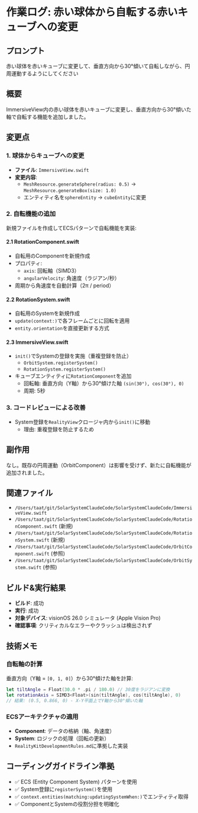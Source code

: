 # 作業ログ: 赤い球体から自転する赤いキューブへの変更

## プロンプト
赤い球体を赤いキューブに変更して、垂直方向から30°傾いて自転しながら、円周運動するようにしてください

## 概要
ImmersiveView内の赤い球体を赤いキューブに変更し、垂直方向から30°傾いた軸で自転する機能を追加しました。

## 変更点

### 1. 球体からキューブへの変更
- **ファイル**: `ImmersiveView.swift`
- **変更内容**:
  - `MeshResource.generateSphere(radius: 0.5)` → `MeshResource.generateBox(size: 1.0)`
  - エンティティ名を`sphereEntity` → `cubeEntity`に変更

### 2. 自転機能の追加
新規ファイルを作成してECSパターンで自転機能を実装:

#### 2.1 RotationComponent.swift
- 自転用のComponentを新規作成
- プロパティ:
  - `axis`: 回転軸（SIMD3<Float>）
  - `angularVelocity`: 角速度（ラジアン/秒）
- 周期から角速度を自動計算（2π / period）

#### 2.2 RotationSystem.swift
- 自転用のSystemを新規作成
- `update(context:)`で各フレームごとに回転を適用
- `entity.orientation`を直接更新する方式

#### 2.3 ImmersiveView.swift
- `init()`でSystemの登録を実施（重複登録を防止）
  - `OrbitSystem.registerSystem()`
  - `RotationSystem.registerSystem()`
- キューブエンティティに`RotationComponent`を追加
  - 回転軸: 垂直方向（Y軸）から30°傾けた軸 `(sin(30°), cos(30°), 0)`
  - 周期: 5秒

### 3. コードレビューによる改善
- System登録を`RealityView`クロージャ内から`init()`に移動
  - 理由: 重複登録を防止するため

## 副作用
なし。既存の円周運動（OrbitComponent）は影響を受けず、新たに自転機能が追加されました。

## 関連ファイル
- `/Users/taat/git/SolarSystemClaudeCode/SolarSystemClaudeCode/ImmersiveView.swift`
- `/Users/taat/git/SolarSystemClaudeCode/SolarSystemClaudeCode/RotationComponent.swift` (新規)
- `/Users/taat/git/SolarSystemClaudeCode/SolarSystemClaudeCode/RotationSystem.swift` (新規)
- `/Users/taat/git/SolarSystemClaudeCode/SolarSystemClaudeCode/OrbitComponent.swift` (参照)
- `/Users/taat/git/SolarSystemClaudeCode/SolarSystemClaudeCode/OrbitSystem.swift` (参照)

## ビルド&実行結果
- **ビルド**: 成功
- **実行**: 成功
- **対象デバイス**: visionOS 26.0 シミュレータ (Apple Vision Pro)
- **確認事項**: クリティカルなエラーやクラッシュは検出されず

## 技術メモ
### 自転軸の計算
垂直方向（Y軸 = `[0, 1, 0]`）から30°傾けた軸を計算:
```swift
let tiltAngle = Float(30.0 * .pi / 180.0) // 30度をラジアンに変換
let rotationAxis = SIMD3<Float>(sin(tiltAngle), cos(tiltAngle), 0)
// 結果: (0.5, 0.866, 0) - X-Y平面上でY軸から30°傾いた軸
```

### ECSアーキテクチャの適用
- **Component**: データの格納（軸、角速度）
- **System**: ロジックの処理（回転の更新）
- `RealityKitDevelopmentRules.md`に準拠した実装

## コーディングガイドライン準拠
- ✅ ECS (Entity Component System) パターンを使用
- ✅ System登録に`registerSystem()`を使用
- ✅ `context.entities(matching:updatingSystemWhen:)`でエンティティ取得
- ✅ ComponentとSystemの役割分担を明確化

